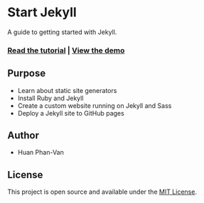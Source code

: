 # Start Jekyll

A guide to getting started with Jekyll.

### [Read the tutorial](https://taniarascia.com/make-a-static-website-with-jekyll) | [View the demo](http://taniarascia.github.io/startjekyll/)

## Purpose

- Learn about static site generators
- Install Ruby and Jekyll
- Create a custom website running on Jekyll and Sass
- Deploy a Jekyll site to GitHub pages

## Author

- Huan Phan-Van

## License

This project is open source and available under the [MIT License](LICENSE).
